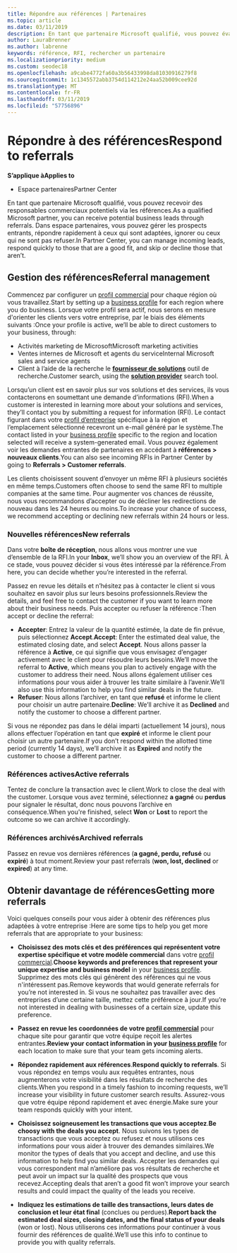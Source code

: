 ```yaml
---
title: Répondre aux références | Partenaires
ms.topic: article
ms.date: 03/11/2019
description: En tant que partenaire Microsoft qualifié, vous pouvez évaluer, negotiate et répondre aux références via des partenaires.
author: LauraBrenner
ms.author: labrenne
keywords: référence, RFI, rechercher un partenaire
ms.localizationpriority: medium
ms.custom: seodec18
ms.openlocfilehash: a9cabe4772fa60a3b56433998da81030916279f8
ms.sourcegitcommit: 1c1345572abb3754d114212e24aa52b009cee92d
ms.translationtype: MT
ms.contentlocale: fr-FR
ms.lasthandoff: 03/11/2019
ms.locfileid: "57756896"
---
```

# <a name="respond-to-referrals"></a><span data-ttu-id="7ae55-104">Répondre à des références</span><span class="sxs-lookup"><span data-stu-id="7ae55-104">Respond to referrals</span></span>

<span data-ttu-id="7ae55-105">**S’applique à**</span><span class="sxs-lookup"><span data-stu-id="7ae55-105">**Applies to**</span></span>

-  <span data-ttu-id="7ae55-106">Espace partenaires</span><span class="sxs-lookup"><span data-stu-id="7ae55-106">Partner Center</span></span>

<span data-ttu-id="7ae55-107">En tant que partenaire Microsoft qualifié, vous pouvez recevoir des responsables commerciaux potentiels via les références.</span><span class="sxs-lookup"><span data-stu-id="7ae55-107">As a qualified Microsoft partner, you can receive potential business leads through referrals.</span></span> <span data-ttu-id="7ae55-108">Dans espace partenaires, vous pouvez gérer les prospects entrants, répondre rapidement à ceux qui sont adaptées, ignorer ou ceux qui ne sont pas refuser.</span><span class="sxs-lookup"><span data-stu-id="7ae55-108">In Partner Center, you can manage incoming leads, respond quickly to those that are a good fit, and skip or decline those that aren’t.</span></span> 

## <a name="referral-management"></a><span data-ttu-id="7ae55-109">Gestion des références</span><span class="sxs-lookup"><span data-stu-id="7ae55-109">Referral management</span></span>

<span data-ttu-id="7ae55-110">Commencez par configurer un [profil commercial](create-a-marketing-profile.md) pour chaque région où vous travaillez.</span><span class="sxs-lookup"><span data-stu-id="7ae55-110">Start by setting up a [business profile](create-a-marketing-profile.md) for each region where you do business.</span></span> <span data-ttu-id="7ae55-111">Lorsque votre profil sera actif, nous serons en mesure d'orienter les clients vers votre entreprise, par le biais des éléments suivants :</span><span class="sxs-lookup"><span data-stu-id="7ae55-111">Once your profile is active, we’ll be able to direct customers to your business, through:</span></span>

*  <span data-ttu-id="7ae55-112">Activités marketing de Microsoft</span><span class="sxs-lookup"><span data-stu-id="7ae55-112">Microsoft marketing activities</span></span>
*  <span data-ttu-id="7ae55-113">Ventes internes de Microsoft et agents du service</span><span class="sxs-lookup"><span data-stu-id="7ae55-113">Internal Microsoft sales and service agents</span></span>
*  <span data-ttu-id="7ae55-114">Client à l’aide de la recherche le **[fournisseur de solutions](https://www.microsoft.com/solution-providers/home)** outil de recherche.</span><span class="sxs-lookup"><span data-stu-id="7ae55-114">Customer search, using the **[solution provider](https://www.microsoft.com/solution-providers/home)** search tool.</span></span>

<span data-ttu-id="7ae55-115">Lorsqu’un client est en savoir plus sur vos solutions et des services, ils vous contacterons en soumettant une demande d’informations (RFI).</span><span class="sxs-lookup"><span data-stu-id="7ae55-115">When a customer is interested in learning more about your solutions and services, they’ll contact you by submitting a request for information (RFI).</span></span> <span data-ttu-id="7ae55-116">Le contact figurant dans votre [profil d’entreprise](create-a-marketing-profile.md) spécifique à la région et l’emplacement sélectionné recevront un e-mail généré par le système.</span><span class="sxs-lookup"><span data-stu-id="7ae55-116">The contact listed in your [business profile](create-a-marketing-profile.md) specific to the region and location selected will receive a system-generated email.</span></span> <span data-ttu-id="7ae55-117">Vous pouvez également voir les demandes entrantes de partenaires en accédant à **références > nouveaux clients**.</span><span class="sxs-lookup"><span data-stu-id="7ae55-117">You can also see incoming RFIs in Partner Center by going to **Referrals > Customer referrals**.</span></span>

<span data-ttu-id="7ae55-118">Les clients choisissent souvent d’envoyer un même RFI à plusieurs sociétés en même temps.</span><span class="sxs-lookup"><span data-stu-id="7ae55-118">Customers often choose to send the same RFI to multiple companies at the same time.</span></span> <span data-ttu-id="7ae55-119">Pour augmenter vos chances de réussite, nous vous recommandons d’accepter ou de décliner les redirections de nouveau dans les 24 heures ou moins.</span><span class="sxs-lookup"><span data-stu-id="7ae55-119">To increase your chance of success, we recommend accepting or declining new referrals within 24 hours or less.</span></span>

### <a name="new-referrals"></a><span data-ttu-id="7ae55-120">Nouvelles références</span><span class="sxs-lookup"><span data-stu-id="7ae55-120">New referrals</span></span>

<span data-ttu-id="7ae55-121">Dans votre **boîte de réception**, nous allons vous montrer une vue d’ensemble de la RFI.</span><span class="sxs-lookup"><span data-stu-id="7ae55-121">In your **Inbox**, we’ll show you an overview of the RFI.</span></span> <span data-ttu-id="7ae55-122">À ce stade, vous pouvez décider si vous êtes intéressé par la référence.</span><span class="sxs-lookup"><span data-stu-id="7ae55-122">From here, you can decide whether you’re interested in the referral.</span></span> 

<span data-ttu-id="7ae55-123">Passez en revue les détails et n’hésitez pas à contacter le client si vous souhaitez en savoir plus sur leurs besoins professionnels.</span><span class="sxs-lookup"><span data-stu-id="7ae55-123">Review the details, and feel free to contact the customer if you want to learn more about their business needs.</span></span> <span data-ttu-id="7ae55-124">Puis accepter ou refuser la référence :</span><span class="sxs-lookup"><span data-stu-id="7ae55-124">Then accept or decline the referral:</span></span> 

*  <span data-ttu-id="7ae55-125">**Accepter**: Entrez la valeur de la quantité estimée, la date de fin prévue, puis sélectionnez **Accept**.</span><span class="sxs-lookup"><span data-stu-id="7ae55-125">**Accept**: Enter the estimated deal value, the estimated closing date, and select **Accept**.</span></span> <span data-ttu-id="7ae55-126">Nous allons passer la référence à **Active**, ce qui signifie que vous envisagez d’engager activement avec le client pour résoudre leurs besoins.</span><span class="sxs-lookup"><span data-stu-id="7ae55-126">We’ll move the referral to **Active**, which means you plan to actively engage with the customer to address their need.</span></span> <span data-ttu-id="7ae55-127">Nous allons également utiliser ces informations pour vous aider à trouver les traite similaire à l’avenir.</span><span class="sxs-lookup"><span data-stu-id="7ae55-127">We’ll also use this information to help you find similar deals in the future.</span></span>
*  <span data-ttu-id="7ae55-128">**Refuser**: Nous allons l’archiver, en tant que **refusé** et informe le client pour choisir un autre partenaire.</span><span class="sxs-lookup"><span data-stu-id="7ae55-128">**Decline**: We’ll archive it as **Declined** and notify the customer to choose a different partner.</span></span>

<span data-ttu-id="7ae55-129">Si vous ne répondez pas dans le délai imparti (actuellement 14 jours), nous allons effectuer l’opération en tant que **expiré** et informe le client pour choisir un autre partenaire.</span><span class="sxs-lookup"><span data-stu-id="7ae55-129">If you don’t respond within the allotted time period (currently 14 days), we’ll archive it as **Expired** and notify the customer to choose a different partner.</span></span>

### <a name="active-referrals"></a><span data-ttu-id="7ae55-130">Références actives</span><span class="sxs-lookup"><span data-stu-id="7ae55-130">Active referrals</span></span>

<span data-ttu-id="7ae55-131">Tentez de conclure la transaction avec le client.</span><span class="sxs-lookup"><span data-stu-id="7ae55-131">Work to close the deal with the customer.</span></span> <span data-ttu-id="7ae55-132">Lorsque vous avez terminé, sélectionnez **a gagné** ou **perdus** pour signaler le résultat, donc nous pouvons l’archive en conséquence.</span><span class="sxs-lookup"><span data-stu-id="7ae55-132">When you're finished, select **Won** or **Lost** to report the outcome so we can archive it accordingly.</span></span>

### <a name="archived-referrals"></a><span data-ttu-id="7ae55-133">Références archivés</span><span class="sxs-lookup"><span data-stu-id="7ae55-133">Archived referrals</span></span>

<span data-ttu-id="7ae55-134">Passez en revue vos dernières références (**a gagné, perdu, refusé** ou **expiré**) à tout moment.</span><span class="sxs-lookup"><span data-stu-id="7ae55-134">Review your past referrals (**won, lost, declined** or **expired**) at any time.</span></span> 

## <a name="getting-more-referrals"></a><span data-ttu-id="7ae55-135">Obtenir davantage de références</span><span class="sxs-lookup"><span data-stu-id="7ae55-135">Getting more referrals</span></span>

<span data-ttu-id="7ae55-136">Voici quelques conseils pour vous aider à obtenir des références plus adaptées à votre entreprise :</span><span class="sxs-lookup"><span data-stu-id="7ae55-136">Here are some tips to help you get more referrals that are appropriate to your business:</span></span>

*  <span data-ttu-id="7ae55-137">**Choisissez des mots clés et des préférences qui représentent votre expertise spécifique et votre modèle commercial** dans votre [profil commercial](create-a-marketing-profile.md).</span><span class="sxs-lookup"><span data-stu-id="7ae55-137">**Choose keywords and preferences that represent your unique expertise and business model** in your [business profile](create-a-marketing-profile.md).</span></span> <span data-ttu-id="7ae55-138">Supprimez des mots clés qui génèrent des références qui ne vous n'intéressent pas.</span><span class="sxs-lookup"><span data-stu-id="7ae55-138">Remove keywords that would generate referrals for you’re not interested in.</span></span> <span data-ttu-id="7ae55-139">Si vous ne souhaitez pas travailler avec des entreprises d’une certaine taille, mettez cette préférence à jour.</span><span class="sxs-lookup"><span data-stu-id="7ae55-139">If you’re not interested in dealing with businesses of a certain size, update this preference.</span></span>

*  <span data-ttu-id="7ae55-140">**Passez en revue les coordonnées de votre [profil commercial](create-a-marketing-profile.md)** pour chaque site pour garantir que votre équipe reçoit les alertes entrantes.</span><span class="sxs-lookup"><span data-stu-id="7ae55-140">**Review your contact information in your [business profile](create-a-marketing-profile.md)** for each location to make sure that your team gets incoming alerts.</span></span>

*  <span data-ttu-id="7ae55-141">**Répondez rapidement aux références**.</span><span class="sxs-lookup"><span data-stu-id="7ae55-141">**Respond quickly to referrals**.</span></span> <span data-ttu-id="7ae55-142">Si vous répondez en temps voulu aux requêtes entrantes, nous augmenterons votre visibilité dans les résultats de recherche des clients.</span><span class="sxs-lookup"><span data-stu-id="7ae55-142">When you respond in a timely fashion to incoming requests, we’ll increase your visibility in future customer search results.</span></span> <span data-ttu-id="7ae55-143">Assurez-vous que votre équipe répond rapidement et avec énergie.</span><span class="sxs-lookup"><span data-stu-id="7ae55-143">Make sure your team responds quickly with your intent.</span></span>

*  <span data-ttu-id="7ae55-144">**Choisissez soigneusement les transactions que vous acceptez**.</span><span class="sxs-lookup"><span data-stu-id="7ae55-144">**Be choosy with the deals you accept**.</span></span> <span data-ttu-id="7ae55-145">Nous suivons les types de transactions que vous acceptez ou refusez et nous utilisons ces informations pour vous aider à trouver des demandes similaires.</span><span class="sxs-lookup"><span data-stu-id="7ae55-145">We monitor the types of deals that you accept and decline, and use this information to help find you similar deals.</span></span> <span data-ttu-id="7ae55-146">Accepter les demandes qui vous correspondent mal n’améliore pas vos résultats de recherche et peut avoir un impact sur la qualité des prospects que vous recevez.</span><span class="sxs-lookup"><span data-stu-id="7ae55-146">Accepting deals that aren’t a good fit won’t improve your search results and could impact the quality of the leads you receive.</span></span>

*  <span data-ttu-id="7ae55-147">**Indiquez les estimations de taille des transactions, leurs dates de conclusion et leur état final** (conclues ou perdues).</span><span class="sxs-lookup"><span data-stu-id="7ae55-147">**Report back the estimated deal sizes, closing dates, and the final status of your deals** (won or lost).</span></span> <span data-ttu-id="7ae55-148">Nous utiliserons ces informations pour continuer à vous fournir des références de qualité.</span><span class="sxs-lookup"><span data-stu-id="7ae55-148">We’ll use this info to continue to provide you with quality referrals.</span></span>

